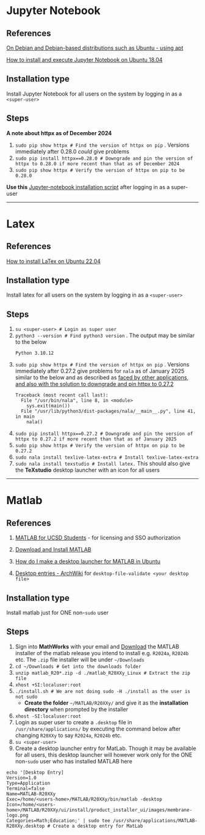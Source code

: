 # Jupyter Notebook

## References
[On Debian and Debian-based distributions such as Ubuntu - using apt](https://linuxconfig.org/introduction-to-jupiter-notebook)

[How to install and execute Jupyter Notebook on Ubuntu 18.04](https://medium.com/@joaolggross/how-to-install-and-execute-jupyter-notebook-on-ubuntu-18-04-d5b37159bd8e)

## Installation type

Install Jupyter Notebook for all users on the system by logging in as a `<super-user>`

## Steps

__A note about httpx as of December 2024__
1. `sudo pip show httpx # Find the version of httpx on pip` . Versions immediately after 0.28.0 _could_ give problems
1. `sudo pip install httpx==0.28.0 # Downgrade and pin the version of httpx to 0.28.0 if more recent than that as of December 2024`
1. `sudo pip show httpx # Verify the version of httpx on pip to be 0.28.0`

__Use this__ [Jupyter-notebook installation script](install_jupyter-notebook.sh) after logging in as a super-user


---


# Latex
## References
[How to install LaTex on Ubuntu 22.04](https://linuxconfig.org/how-to-install-latex-on-ubuntu-22-04-jammy-jellyfish-linux)

## Installation type

Install latex for all users on the system by logging in as a `<super-user>`

## Steps

1. `su <super-user> # Login as super user`
1. `python3 --version # Find python3 version` . The output may be similar to the below
    ```
    Python 3.10.12
    ```
1. `sudo pip show httpx # Find the version of httpx on pip` . Versions immediately after 0.27.2 give problems for `nala` as of January 2025 similar to the below and as described as [faced by other applications, and also with the solution to downgrade and pin httpx to 0.27.2](https://community.openai.com/t/error-with-openai-1-56-0-client-init-got-an-unexpected-keyword-argument-proxies/1040332/4)
    ```
    Traceback (most recent call last):
      File "/usr/bin/nala", line 8, in <module>
        sys.exit(main())
      File "/usr/lib/python3/dist-packages/nala/__main__.py", line 41, in main
        nala()
    ```
1. `sudo pip install httpx==0.27.2 # Downgrade and pin the version of httpx to 0.27.2 if more recent than that as of January 2025`
1. `sudo pip show httpx # Verify the version of httpx on pip to be 0.27.2`
1. `sudo nala install texlive-latex-extra # Install texlive-latex-extra`
1. `sudo nala install texstudio # Install latex.` This should also give the __TeXstudio__ desktop launcher with an icon for all users


---

# Matlab
## References 
1. [MATLAB for UCSD Students](https://matlab.ucsd.edu/student.html) - for licensing and SSO authorization

1. [Download and Install MATLAB](https://www.mathworks.com/help/install/ug/install-products-with-internet-connection.html)

1. [How do I make a desktop launcher for MATLAB in Ubuntu](https://www.mathworks.com/matlabcentral/answers/20-how-do-i-make-a-desktop-launcher-for-matlab-in-linux)

1. [Desktop entries - ArchWiki](https://wiki.archlinux.org/title/Desktop_entries) for `desktop-file-validate <your desktop file>`

## Installation type

Install matlab just for ONE non-`sudo` user

## Steps

1. Sign into __MathWorks__ with your email and [Download](https://www.mathworks.com/downloads/) the MATLAB installer of the matlab release you intend to install e.g. `R2024a`, `R2024b` etc. The `.zip` file installer will be under `~/Downloads`
1. `cd ~/Downloads # Get into the downloads folder`
1. `unzip matlab_R20*.zip -d ./matlab_R20XXy_Linux # Extract the zip file`
1. `xhost +SI:localuser:root`
1. `./install.sh # We are not doing sudo -H ./install as the user is not sudo`
    - __Create the folder__ `~/MATLAB/R20XXy/` and give it as the __installation directory__ when prompted by the installer
1. `xhost -SI:localuser:root`
1. Login as super user to create a `.desktop` file in `/usr/share/applications/` by executing the command below after changing `R20XXy` to say `R2024a`, `R2024b` etc.
1. `su <super-user>`
1. Create a desktop launcher entry for MatLab. Though it may be available for all users, this desktop launcher will however work only for the ONE non-`sudo` user who has installed MATLAB here
```
echo '[Desktop Entry]
Version=1.0
Type=Application
Terminal=false
Name=MATLAB-R20XXy 
Exec=/home/<users-home>/MATLAB/R20XXy/bin/matlab -desktop
Icon=/home/<users-home>/MATLAB/R20XXy/ui/install/product_installer_ui/images/membrane-logo.png
Categories=Math;Education;' | sudo tee /usr/share/applications/MATLAB-R20XXy.desktop # Create a desktop entry for MatLab
```
